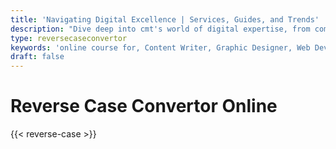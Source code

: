 ```yaml
---
title: 'Navigating Digital Excellence | Services, Guides, and Trends'
description: "Dive deep into cmt's world of digital expertise, from comprehensive career guides and innovative services to the latest trends. Unlock success in the digital landscape with us"
type: reversecaseconvertor
keywords: 'online course for, Content Writer, Graphic Designer, Web Developer, Software Engineer, Frontend Developer graphic designer, UI designer, digital marketing'
draft: false
---
```


# Reverse Case Convertor Online

{{< reverse-case >}}